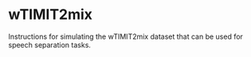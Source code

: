 # wTIMIT2mix
Instructions for simulating the wTIMIT2mix dataset that can be used for speech separation tasks.
